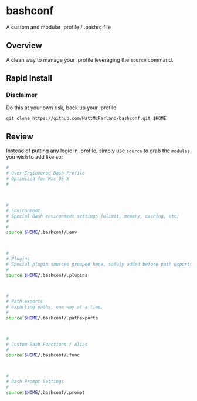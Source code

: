 bashconf
========
A custom and modular .profile / .bashrc file

## Overview

A clean way to manage your .profile leveraging the `source` command.

## Rapid Install

### Disclaimer

Do this at your own risk, back up your .profile. 

`git clone https://github.com/MattMcFarland/bashconf.git $HOME`

## Review

Instead of putting any logic in .profile, simply use `source` to grab the `modules` you wish to add like so:
```bash
#
# Over-Engineered Bash Profile
# Optimized for Mac OS X
#



#
# Environment
# Special Bash environment settings (ulimit, memory, caching, etc)
#
#
source $HOME/.bashconf/.env



#
# Plugins
# Special plugin sources grouped here, safely added before path exports.
#
source $HOME/.bashconf/.plugins



#
# Path exports
# exporting paths, one way at a time.
#
source $HOME/.bashconf/.pathexports



#
# Custom Bash Functions / Alias
#
source $HOME/.bashconf/.func



#
# Bash Prompt Settings
#
source $HOME/.bashconf/.prompt
```
